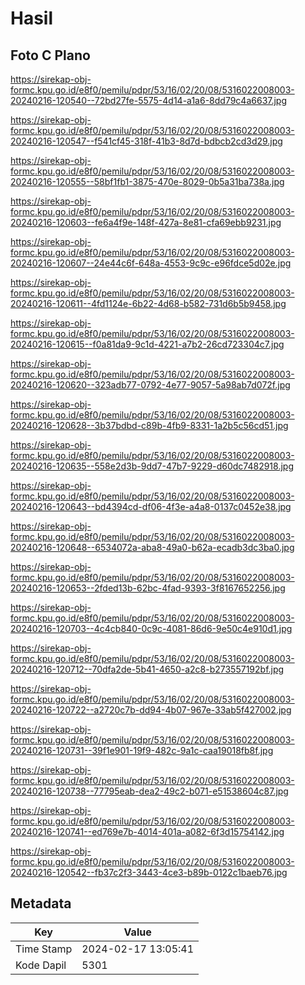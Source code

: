 # Hasil

## Foto C Plano

https://sirekap-obj-formc.kpu.go.id/e8f0/pemilu/pdpr/53/16/02/20/08/5316022008003-20240216-120540--72bd27fe-5575-4d14-a1a6-8dd79c4a6637.jpg

https://sirekap-obj-formc.kpu.go.id/e8f0/pemilu/pdpr/53/16/02/20/08/5316022008003-20240216-120547--f541cf45-318f-41b3-8d7d-bdbcb2cd3d29.jpg

https://sirekap-obj-formc.kpu.go.id/e8f0/pemilu/pdpr/53/16/02/20/08/5316022008003-20240216-120555--58bf1fb1-3875-470e-8029-0b5a31ba738a.jpg

https://sirekap-obj-formc.kpu.go.id/e8f0/pemilu/pdpr/53/16/02/20/08/5316022008003-20240216-120603--fe6a4f9e-148f-427a-8e81-cfa69ebb9231.jpg

https://sirekap-obj-formc.kpu.go.id/e8f0/pemilu/pdpr/53/16/02/20/08/5316022008003-20240216-120607--24e44c6f-648a-4553-9c9c-e96fdce5d02e.jpg

https://sirekap-obj-formc.kpu.go.id/e8f0/pemilu/pdpr/53/16/02/20/08/5316022008003-20240216-120611--4fd1124e-6b22-4d68-b582-731d6b5b9458.jpg

https://sirekap-obj-formc.kpu.go.id/e8f0/pemilu/pdpr/53/16/02/20/08/5316022008003-20240216-120615--f0a81da9-9c1d-4221-a7b2-26cd723304c7.jpg

https://sirekap-obj-formc.kpu.go.id/e8f0/pemilu/pdpr/53/16/02/20/08/5316022008003-20240216-120620--323adb77-0792-4e77-9057-5a98ab7d072f.jpg

https://sirekap-obj-formc.kpu.go.id/e8f0/pemilu/pdpr/53/16/02/20/08/5316022008003-20240216-120628--3b37bdbd-c89b-4fb9-8331-1a2b5c56cd51.jpg

https://sirekap-obj-formc.kpu.go.id/e8f0/pemilu/pdpr/53/16/02/20/08/5316022008003-20240216-120635--558e2d3b-9dd7-47b7-9229-d60dc7482918.jpg

https://sirekap-obj-formc.kpu.go.id/e8f0/pemilu/pdpr/53/16/02/20/08/5316022008003-20240216-120643--bd4394cd-df06-4f3e-a4a8-0137c0452e38.jpg

https://sirekap-obj-formc.kpu.go.id/e8f0/pemilu/pdpr/53/16/02/20/08/5316022008003-20240216-120648--6534072a-aba8-49a0-b62a-ecadb3dc3ba0.jpg

https://sirekap-obj-formc.kpu.go.id/e8f0/pemilu/pdpr/53/16/02/20/08/5316022008003-20240216-120653--2fded13b-62bc-4fad-9393-3f8167652256.jpg

https://sirekap-obj-formc.kpu.go.id/e8f0/pemilu/pdpr/53/16/02/20/08/5316022008003-20240216-120703--4c4cb840-0c9c-4081-86d6-9e50c4e910d1.jpg

https://sirekap-obj-formc.kpu.go.id/e8f0/pemilu/pdpr/53/16/02/20/08/5316022008003-20240216-120712--70dfa2de-5b41-4650-a2c8-b273557192bf.jpg

https://sirekap-obj-formc.kpu.go.id/e8f0/pemilu/pdpr/53/16/02/20/08/5316022008003-20240216-120722--a2720c7b-dd94-4b07-967e-33ab5f427002.jpg

https://sirekap-obj-formc.kpu.go.id/e8f0/pemilu/pdpr/53/16/02/20/08/5316022008003-20240216-120731--39f1e901-19f9-482c-9a1c-caa19018fb8f.jpg

https://sirekap-obj-formc.kpu.go.id/e8f0/pemilu/pdpr/53/16/02/20/08/5316022008003-20240216-120738--77795eab-dea2-49c2-b071-e51538604c87.jpg

https://sirekap-obj-formc.kpu.go.id/e8f0/pemilu/pdpr/53/16/02/20/08/5316022008003-20240216-120741--ed769e7b-4014-401a-a082-6f3d15754142.jpg

https://sirekap-obj-formc.kpu.go.id/e8f0/pemilu/pdpr/53/16/02/20/08/5316022008003-20240216-120542--fb37c2f3-3443-4ce3-b89b-0122c1baeb76.jpg


## Metadata

| Key        | Value               |
| ---------- | ------------------- |
| Time Stamp | 2024-02-17 13:05:41 |
| Kode Dapil | 5301                |



